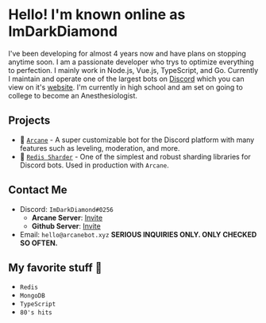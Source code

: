 # Hello! I'm known online as ImDarkDiamond

I've been developing for almost 4 years now and have plans on stopping anytime soon. I am a passionate developer who trys to optimize everything to perfection. I mainly work in Node.js, Vue.js, TypeScript, and Go. Currently I maintain and operate one of the largest bots on [Discord](https://discord.com) which you can view on it's [website](https://arcanebot.xyz). I'm currently in high school and am set on going to college to become an Anesthesiologist.

## Projects
- 🤖 [`Arcane`](https://arcanebot.xyz) - A super customizable bot for the Discord platform with many features such as leveling, moderation, and more. 
- 💯 [`Redis Sharder`](https://github.com/arcanebot/redis-sharder) - One of the simplest and robust sharding libraries for Discord bots. Used in production with `Arcane`.  

## Contact Me
- Discord: `ImDarkDiamond#0256`
  - **Arcane Server**: [Invite](https://discord.gg/467YPjF)
  - **Github Server**: [Invite](https://discord.gg/JBwVquz)
- Email: `hello@arcanebot.xyz` **SERIOUS INQUIRIES ONLY. ONLY CHECKED SO OFTEN.**

## My favorite stuff 💙
- `Redis`
- `MongoDB`
- `TypeScript`
- `80's hits`
<!--
**ImDarkDiamond/ImDarkDiamond** is a ✨ _special_ ✨ repository because its `README.md` (this file) appears on your GitHub profile.

Here are some ideas to get you started:

- 🔭 I’m currently working on ...
- 🌱 I’m currently learning ...
- 👯 I’m looking to collaborate on ...
- 🤔 I’m looking for help with ...
- 💬 Ask me about ...
- 📫 How to reach me: ...
- 😄 Pronouns: ...
- ⚡ Fun fact: ...
-->
